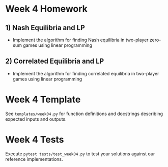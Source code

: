 # Week 4 Homework

## 1) Nash Equilibria and LP
- Implement the algorithm for finding Nash equilibria in two-player zero-sum games using linear programming

## 2) Correlated Equilibria and LP
- Implement the algorithm for finding correlated equilibria in two-player games using linear programming

# Week 4 Template

See `templates/week04.py` for function definitions and docstrings describing expected inputs and outputs.

# Week 4 Tests

Execute `pytest tests/test_week04.py` to test your solutions against our reference implementations.
